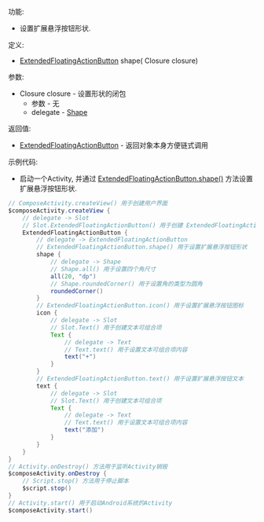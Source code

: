 功能:

+ 设置扩展悬浮按钮形状.

定义:

+ [ExtendedFloatingActionButton](/API/UI/Compose/Widget/ExtendedFloatingActionButton/README.md) shape(
  Closure closure)

参数:

+ Closure closure - 设置形状的闭包
    + 参数 - 无
    + delegate - [Shape](/API/UI/Compose/Theme/Shape/Shape/README.md)

返回值:

+ [ExtendedFloatingActionButton](/API/UI/Compose/Widget/ExtendedFloatingActionButton/README.md) -
  返回对象本身方便链式调用

示例代码:

+ 启动一个Activity,
  并通过 [ExtendedFloatingActionButton.shape()](/API/UI/Compose/Widget/ExtendedFloatingActionButton/README.md?id=shape)
  方法设置扩展悬浮按钮形状.

```groovy
// ComposeActivity.createView() 用于创建用户界面
$composeActivity.createView {
    // delegate -> Slot
    // Slot.ExtendedFloatingActionButton() 用于创建 ExtendedFloatingActionButton 可组合项
    ExtendedFloatingActionButton {
        // delegate -> ExtendedFloatingActionButton
        // ExtendedFloatingActionButton.shape() 用于设置扩展悬浮按钮形状
        shape {
            // delegate -> Shape
            // Shape.all() 用于设置四个角尺寸
            all(20, "dp")
            // Shape.roundedCorner() 用于设置角的类型为圆角
            roundedCorner()
        }
        // ExtendedFloatingActionButton.icon() 用于设置扩展悬浮按钮图标
        icon {
            // delegate -> Slot
            // Slot.Text() 用于创建文本可组合项
            Text {
                // delegate -> Text
                // Text.text() 用于设置文本可组合项内容
                text("+")
            }
        }
        // ExtendedFloatingActionButton.text() 用于设置扩展悬浮按钮文本
        text {
            // delegate -> Slot
            // Slot.Text() 用于创建文本可组合项
            Text {
                // delegate -> Text
                // Text.text() 用于设置文本可组合项内容
                text("添加")
            }
        }
    }
}
// Activity.onDestroy() 方法用于监听Activity销毁
$composeActivity.onDestroy {
    // Script.stop() 方法用于停止脚本
    $script.stop()
}
// Activity.start() 用于启动Android系统的Activity
$composeActivity.start()
```